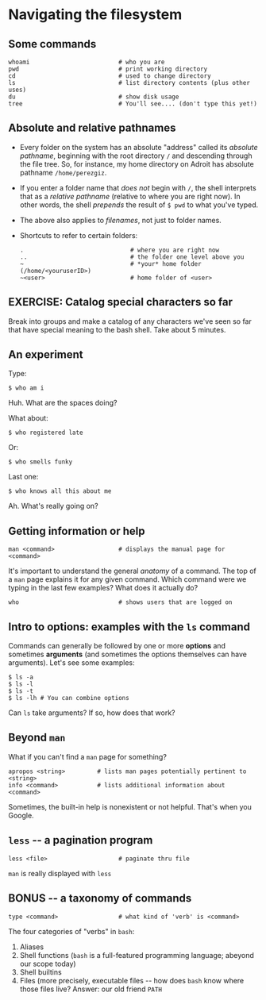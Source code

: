 # Navigating the filesystem

## Some commands

```
whoami                         # who you are
pwd                            # print working directory
cd                             # used to change directory
ls                             # list directory contents (plus other uses)
du                             # show disk usage
tree                           # You'll see.... (don't type this yet!)
```

## Absolute and relative pathnames

* Every folder on the system has an absolute "address" called its
  *absolute pathname*, beginning with the root directory `/` and
  descending through the file tree.  So, for instance, my home
  directory on Adroit has absolute pathname `/home/perezgiz`.

* If you enter a folder name that *does not* begin with `/`, the shell
  interprets that as a *relative pathname* (relative to where you are
  right now). In other words, the shell *prepends* the result of `$
  pwd` to what you've typed.

* The above also applies to *filenames*, not just to folder names.

* Shortcuts to refer to certain folders:
  ```
  .                              # where you are right now
  ..                             # the folder one level above you
  ~                              # *your* home folder (/home/<youruserID>)
  ~<user>                        # home folder of <user>
  ```

## EXERCISE: Catalog special characters so far

Break into groups and make a catalog of any characters we've seen so
far that have special meaning to the bash shell.  Take about 5
minutes.

## An experiment

Type:
```shell
$ who am i
```
Huh. What are the spaces doing?

What about:
```shell
$ who registered late
```

Or:
```shell
$ who smells funky
```

Last one:
```shell
$ who knows all this about me
```
Ah.  What's really going on?

## Getting information or help

```
man <command>                  # displays the manual page for <command>

```

It's important to understand the general *anatomy* of a command. The
top of a `man` page explains it for any given command.  Which command
were we typing in the last few examples?  What does it actually do?

```
who                            # shows users that are logged on
```

## Intro to options: examples with the `ls` command

Commands can generally be followed by one or more **options** and sometimes **arguments** (and sometimes the options themselves can have arguments).  Let's see some examples:
```shell
$ ls -a
$ ls -l
$ ls -t
$ ls -lh # You can combine options
```
Can `ls` take arguments?  If so, how does that work?

## Beyond `man`

What if you can't find a `man` page for something?

```
apropos <string>         # lists man pages potentially pertinent to <string>
info <command>           # lists additional information about <command>

```
Sometimes, the built-in help is nonexistent or not helpful.  That's when you Google.


## `less` -- a pagination program
```
less <file>                    # paginate thru file
```

`man` is really displayed with `less`


## BONUS -- a taxonomy of commands

```
type <command>                 # what kind of 'verb' is <command>
```

The four categories of "verbs" in `bash`:
1. Aliases
2. Shell functions (`bash` is a full-featured programming language;
   abeyond our scope today)
3. Shell builtins
4. Files (more precisely, executable files -- how does `bash` know
   where those files live?  Answer:  our old friend `PATH`


